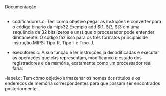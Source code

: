 #
Documentação

##
- codificadores.c: Tem como objetivo pegar as instuções e converter para o código binario da mips32
Exemplo add $t1, $t2, $t3 em uma sequência de 32 bits (zeros e uns) que o processador pode entender diretamente. 
O código faz isso para os três formatos principais de instrução MIPS: Tipo-R, Tipo-I e Tipo-J.

- executores.c: A sua função é ler instruções já decodificadas e executar as operações que elas representam, modificando o estado dos registradores e da memória, exatamente como um processador real faria.

-label.c: Tem como objetivo armazenar os nomes dos rótulos e os endereços de memória correspondentes para que possam ser encontrados posteriormente.
